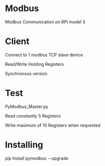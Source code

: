# Modbus
Modbus Communication on RPi model 3

# Client

Connect to 1 modbus TCP slave device

Read/Write Holding Registers

Synchronous version

# Test

PyModbus_Master.py

Read constantly 5 Registers

Write maximum of 10 Registers when requested

# Installing

pip Install pymodbus --upgrade
